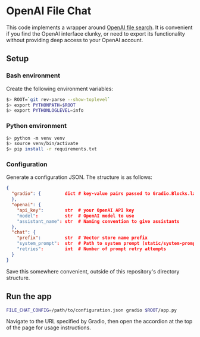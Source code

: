 # OpenAI File Chat

This code implements a wrapper around [OpenAI file
search](https://platform.openai.com/docs/assistants/tools/file-search). It
is convenient if you find the OpenAI interface clunky, or need to
export its functionality without providing deep access to your OpenAI
account.

## Setup

### Bash environment

Create the following environment variables:

```bash
$> ROOT=`git rev-parse --show-toplevel`
$> export PYTHONPATH=$ROOT
$> export PYTHONLOGLEVEL=info
```

### Python environment

```bash
$> python -m venv venv
$> source venv/bin/activate
$> pip install -r requirements.txt
```

### Configuration

Generate a configuration JSON. The structure is as follows:

```json
{
  "gradio": {         dict # key-value pairs passed to Gradio.Blocks.launch
  },
  "openai": {
    "api_key":        str  # your OpenAI API key
    "model":          str  # OpenAI model to use
    "assistant_name": str  # Naming convention to give assistants
  },
  "chat": {
    "prefix":         str  # Vector store name prefix
    "system_prompt":  str  # Path to system prompt (static/system-prompt.txt)
    "retries":        int  # Number of prompt retry attempts
  }
}
```

Save this somewhere convenient, outside of this repository's directory
structure.

## Run the app

```bash
FILE_CHAT_CONFIG=/path/to/configuration.json gradio $ROOT/app.py
```

Navigate to the URL specified by Gradio, then open the accordion at
the top of the page for usage instructions.
